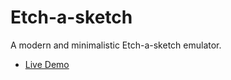 # Etch-a-sketch

A modern and minimalistic Etch-a-sketch emulator.
- [Live Demo](https://4brn.github.io/etch-a-sketch/)
